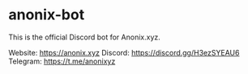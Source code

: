 # anonix-bot
This is the official Discord bot for Anonix.xyz.

Website: https://anonix.xyz
Discord: https://discord.gg/H3ezSYEAU6
Telegram: https://t.me/anonixyz